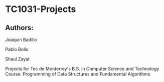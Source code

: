 # TC1031-Projects

## Authors:
Joaquin Badillo

Pablo Bolio

Shaul Zayat

Projects for Tec de Monterrey's B.S. in Computer Science and Technology Course: 
Programming of Data Structures and Fundamental Algorithms 
